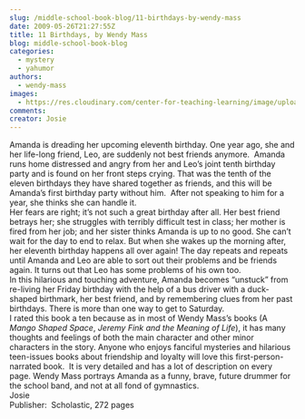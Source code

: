 ```yaml
---
slug: /middle-school-book-blog/11-birthdays-by-wendy-mass
date: 2009-05-26T21:27:55Z
title: 11 Birthdays, by Wendy Mass
blog: middle-school-book-blog
categories:
  - mystery
  - yahumor
authors:
  - wendy-mass
images:
  - https://res.cloudinary.com/center-for-teaching-learning/image/upload/v1637542538/11birthdays.jpg.jpg
comments:
creator: Josie
---
```


 Amanda is dreading her upcoming eleventh birthday. One year ago, she and her life-long friend, Leo, are suddenly not best friends anymore.  Amanda runs home distressed and angry from her and Leo’s joint tenth birthday party and is found on her front steps crying. That was the tenth of the eleven birthdays they have shared together as friends, and this will be Amanda’s first birthday party without him.  After not speaking to him for a year, she thinks she can handle it.<br />Her fears are right; it’s not such a great birthday after all. Her best friend betrays her; she struggles with terribly difficult test in class; her mother is fired from her job; and her sister thinks Amanda is up to no good. She can’t wait for the day to end to relax. But when she wakes up the morning after, her eleventh birthday happens all over again! The day repeats and repeats until Amanda and Leo are able to sort out their problems and be friends again. It turns out that Leo has some problems of his own too.<br />In this hilarious and touching adventure, Amanda becomes “unstuck” from re-living her Friday birthday with the help of a bus driver with a duck-shaped birthmark, her best friend, and by remembering clues from her past birthdays. There is more than one way to get to Saturday.<br />I rated this book a ten because as in most of Wendy Mass’s books (A <em>Mango Shaped Space</em>, <em>Jeremy Fink and the Meaning of Life</em>), it has many thoughts and feelings of both the main character and other minor characters in the story. Anyone who enjoys fanciful mysteries and hilarious teen-issues books about friendship and loyalty will love this first-person-narrated book.  It is very detailed and has a lot of description on every page. Wendy Mass portrays Amanda as a funny, brave, future drummer for the school band, and not at all fond of gymnastics.<br />Josie<br />Publisher:  Scholastic, 272 pages<br />
